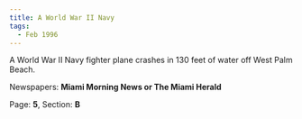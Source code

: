 ```yaml
---  
title: A World War II Navy  
tags:  
  - Feb 1996  
---  
```

  
A World War II Navy fighter plane crashes in 130 feet of water off West Palm Beach.  
  
Newspapers: **Miami Morning News or The Miami Herald**  
  
Page: **5**, Section: **B** 
